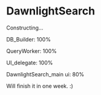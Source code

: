 # DawnlightSearch
Constructing...

DB_Builder:             100%

QueryWorker:            100%

UI_delegate:            100%

DawnlightSearch_main ui: 80%


Will finish it in one week. :)
